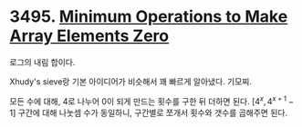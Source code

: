# 3495. [Minimum Operations to Make Array Elements Zero](./3495.cpp)

로그의 내림 합이다.

Xhudy's sieve랑 기본 아이디어가 비슷해서 꽤 빠르게 알아냈다. 기모찌.

모든 수에 대해, 4로 나누어 0이 되게 만드는 횟수를 구한 뒤 더하면 된다. $[4^x, 4^{x + 1} - 1]$ 구간에 대해 나눗셈 수가 동일하니, 구간별로 쪼개서 횟수와 갯수를 곱해주면 된다.
